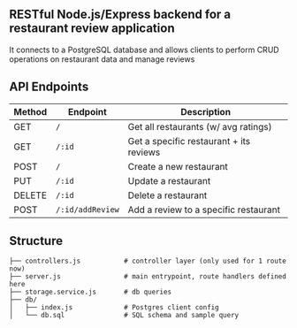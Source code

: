 ## RESTful Node.js/Express backend for a restaurant review application

It connects to a PostgreSQL database and allows clients to perform CRUD operations on restaurant data and manage reviews

## API Endpoints

| Method | Endpoint         | Description                             |
| ------ | ---------------- | --------------------------------------- |
| GET    | `/`              | Get all restaurants (w/ avg ratings)    |
| GET    | `/:id`           | Get a specific restaurant + its reviews |
| POST   | `/`              | Create a new restaurant                 |
| PUT    | `/:id`           | Update a restaurant                     |
| DELETE | `/:id`           | Delete a restaurant                     |
| POST   | `/:id/addReview` | Add a review to a specific restaurant   |

## Structure

```
├── controllers.js           # controller layer (only used for 1 route now)
├── server.js                # main entrypoint, route handlers defined here
├── storage.service.js       # db queries
├── db/
│   ├── index.js             # Postgres client config
│   └── db.sql               # SQL schema and sample query
```
